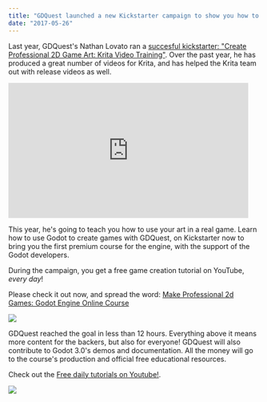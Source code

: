 ```yaml
---
title: "GDQuest launched a new Kickstarter campaign to show you how to make 2d games with the open source game engine Godot"
date: "2017-05-26"
---
```


Last year, GDQuest's Nathan Lovato ran a [succesful kickstarter: "Create Professional 2D Game Art: Krita Video Training"](https://www.kickstarter.com/projects/gdquest/make-professional-2d-games-godot-engine-online-cou?ref=project_link). Over the past year, he has produced a great number of videos for Krita, and has helped the Krita team out with release videos as well.

<iframe src="https://www.kickstarter.com/projects/gdquest/make-professional-2d-games-godot-engine-online-cou/widget/video.html" width="480" height="270" frameborder="0" scrolling="no"></iframe>

This year, he's going to teach you how to use your art in a real game. Learn how to use Godot to create games with GDQuest, on Kickstarter now to bring you the first premium course for the engine, with the support of the Godot developers.

During the campaign, you get a free game creation tutorial on YouTube, _every day_!

Please check it out now, and spread the word: [Make Professional 2d Games: Godot Engine Online Course](https://kck.st/2q8BEGb)

[![](../images/Godot-Kickstarter-stretch-goal-level.png)](https://krita.org/wp-content/uploads/2017/05/Godot-Kickstarter-stretch-goal-level.png)

GDQuest reached the goal in less than 12 hours. Everything above it means more content for the backers, but also for everyone! GDQuest will also contribute to Godot 3.0's demos and documentation. All the money will go to the course's production and official free educational resources.

Check out the [Free daily tutorials on Youtube!](https://youtube.com/playlist?list=PLhqJJNjsQ7KEr_YlibZ3SBuzfw9xwGduK).

[![](../images/Godot-Kickstarter-promo-banner.jpg)](https://krita.org/wp-content/uploads/2017/05/Godot-Kickstarter-promo-banner.jpg)
